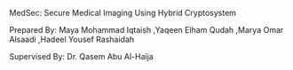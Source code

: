 MedSec:
 Secure Medical Imaging Using Hybrid Cryptosystem

Prepared By:
Maya Mohammad Iqtaish 
,Yaqeen Elham Qudah
,Marya Omar Alsaadi
,Hadeel Yousef Rashaidah
 
  
  Supervised By:
Dr. Qasem Abu Al-Haija
